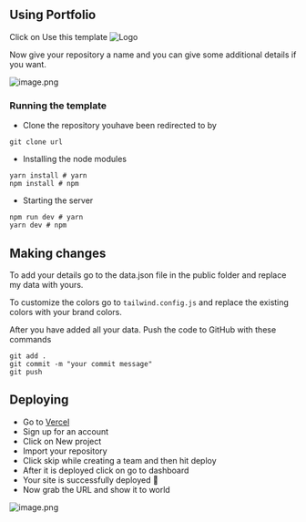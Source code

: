 ## Using Portfolio

Click on Use this template
![Logo](https://cdn.hashnode.com/res/hashnode/image/upload/v1631617252765/s_PLlBQ2K.png)

Now give your repository a name and you can give some additional details if you want.


![image.png](https://cdn.hashnode.com/res/hashnode/image/upload/v1631618260606/8ElFhJMQT.png)


### Running the template

- Clone the repository youhave been redirected to by

``` 
git clone url
```

- Installing the node modules

```
yarn install # yarn
npm install # npm
```

- Starting the server
```
npm run dev # yarn
yarn dev # npm
```

## Making changes
To add your details go to the data.json file in the public folder and replace my data with yours.

To customize the colors go to `tailwind.config.js` and replace the existing colors with your brand colors.

After you have added all your data. Push the code to GitHub with these commands

```
git add .
git commit -m "your commit message"
git push
```

## Deploying

- Go to [Vercel](https://vercel.com/dashboard)
- Sign up for an account
- Click on New project
- Import your repository
- Click skip while creating a team and then hit deploy
- After it is deployed click on go to dashboard
- Your site is successfully deployed 🥳
- Now grab the URL and show it to world

![image.png](https://cdn.hashnode.com/res/hashnode/image/upload/v1631621350017/GifQ52-5W.png)
